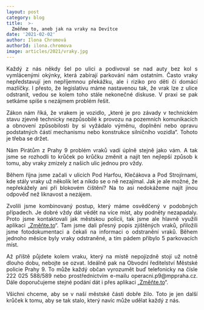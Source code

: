 ```yaml
---
layout: post
category: blog
title:  >-
  Změňme to, aneb jak na vraky na Devítce
date: '2021-02-02'
author: Ilona Chromová
authorId: ilona.chromova
image: articles/2021/vraky.jpg
---
```

<p style='text-align: justify;'>
Každý z nás někdy šel po ulici a podivoval se nad auty bez kol s vymlácenými okýnky, která zabírají parkování nám ostatním. Často vraky nepředstavují jen nepříjemnou překážku, ale i riziko pro děti či domácí mazlíčky. I přesto, že legislativu máme nastavenou tak, že vrak lze z ulice odstranit, vedou se kolem toho stále nekonečné diskuse. V praxi se pak setkáme spíše s nezájmem problém řešit.
</p><p style='text-align: justify;'>
Zákon nám říká, že vrakem je vozidlo, „které je pro závady v technickém stavu zjevně technicky nezpůsobilé k provozu na pozemních komunikacích a obnovení způsobilosti by si vyžádalo výměnu, doplnění nebo opravu podstatných částí mechanismu nebo konstrukce silničního vozidla“. Tohoto je třeba se držet.
</p><p style='text-align: justify;'>
Nám Pirátům z Prahy 9 problém vraků vadí úplně stejně jako vám. A tak jsme se rozhodli to krůček po krůčku změnit a najít ten nejlepší způsob k tomu, aby vraky zmizely z našich ulic jednou pro vždy.
</p><p style='text-align: justify;'>
Během října jsme začali v ulicích Pod Harfou, Klečákova a Pod Strojírnami, kde stály vraky už několik let a nikdo se o ně nezajímal. Jak je ale možné, že nepřekážely ani při blokovém čištění? Na to asi nedokážeme najít jinou odpověď než liknavost a nezájem.
</p><p style='text-align: justify;'>
Zvolili jsme kombinovaný postup, který máme osvědčený v podobných případech. Je dobré vždy dát vědět na více míst, aby podněty nezapadaly. Proto jsme kontaktovali jak městskou policii, tak jsme ale hlavně využili aplikaci „<a href="https://zmente.to/" target="_blank">Změňte.to</a>“. Tam jsme dali přesný popis zjištěných vraků, přiložili jsme fotodokumentaci a čekali na informaci o odstranění vraků. Během jednoho měsíce byly vraky odstraněné, a tím pádem přibylo 5 parkovacích míst.
</p><p style='text-align: justify;'>
Až příště půjdete kolem vraku, který na místě nepojízdně stojí už notně dlouho dobu, nebojte se ozvat. Ideálně pak na Obvodní ředitelství Městské policie Prahy 9. To může každý občan vyrozumět buď telefonicky na čísle 222 025 588/589 nebo prostřednictvím e-mailu operacni.p9@mppraha.cz. Dále doporučujeme stejné podání dát i přes aplikaci „<a href="https://zmente.to/" target="_blank">Změňte.to</a>“.
</p><p style='text-align: justify;'>
Všichni chceme, aby se v naší městské části dobře žilo. Toto je jen další krůček k tomu, aby se tak stalo, který navíc může udělat každý z nás.
</p>
